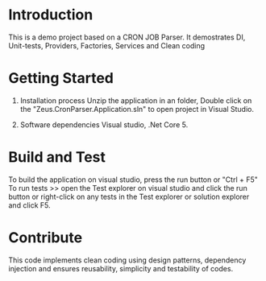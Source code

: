 # Introduction 
This is a demo project based on a CRON JOB Parser. It demostrates DI, Unit-tests, Providers, Factories, Services and Clean coding

# Getting Started
1.	Installation process
Unzip the application in an folder, Double click on the "Zeus.CronParser.Application.sln" to open project in Visual Studio.

2.	Software dependencies
Visual studio, .Net Core 5. 


# Build and Test
To build the application on visual studio, press the run button or "Ctrl + F5"
To run tests >> open the Test explorer on visual studio and click the run button or 
	right-click on any tests in the Test explorer or solution explorer and click F5.

# Contribute
This code implements clean coding using design patterns, 
	dependency injection and ensures reusability, simplicity and testability of codes.